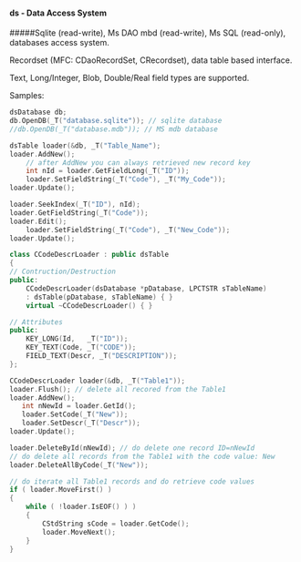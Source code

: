 #### ds - Data Access System
#####Sqlite (read-write), Ms DAO mbd (read-write), Ms SQL (read-only),
databases access system. 

Recordset (MFC: CDaoRecordSet, CRecordset), data table based interface.

Text, Long/Integer, Blob, Double/Real field types are supported.

Samples:
```C++
dsDatabase db;
db.OpenDB(_T("database.sqlite")); // sqlite database 
//db.OpenDB(_T("database.mdb")); // MS mdb database 

dsTable loader(&db, _T("Table_Name");
loader.AddNew();
    // after AddNew you can always retrieved new record key
    int nId = loader.GetFieldLong(_T("ID")); 
    loader.SetFieldString(_T("Code"), _T("My_Code"));
loader.Update();

loader.SeekIndex(_T("ID"), nId);
loader.GetFieldString(_T("Code"));
loader.Edit();
    loader.SetFieldString(_T("Code"), _T("New_Code"));
loader.Update();
```

```C++
class CCodeDescrLoader : public dsTable
{
// Contruction/Destruction
public:
	CCodeDescrLoader(dsDatabase *pDatabase, LPCTSTR sTableName)
	: dsTable(pDatabase, sTableName) { }
	virtual ~CCodeDescrLoader() { }

// Attributes
public:
    KEY_LONG(Id,   _T("ID"));
    KEY_TEXT(Code, _T("CODE"));
    FIELD_TEXT(Descr, _T("DESCRIPTION"));
};

CCodeDescrLoader loader(&db, _T("Table1"));
loader.Flush(); // delete all recored from the Table1
loader.AddNew();
   int nNewId = loader.GetId();
   loader.SetCode(_T("New"));
   loader.SetDescr(_T("Descr"));
loader.Update();

loader.DeleteById(nNewId); // do delete one record ID=nNewId
// do delete all records from the Table1 with the code value: New
loader.DeleteAllByCode(_T("New")); 

// do iterate all Table1 records and do retrieve code values
if ( loader.MoveFirst() )
{
    while ( !loader.IsEOF() ) )
    {
        CStdString sCode = loader.GetCode(); 
        loader.MoveNext();
    }
}

```
